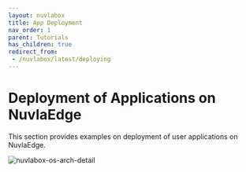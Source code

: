 ```yaml
---
layout: nuvlabox
title: App Deployment
nav_order: 1
parent: Tutorials
has_children: true
redirect_from:
 - /nuvlabox/latest/deploying
---
```


Deployment of Applications on NuvlaEdge
========

This section provides examples on deployment of user applications on NuvlaEdge.

![nuvlabox-os-arch-detail](/assets/img/nuvlabox-os-arch-detail.png)




